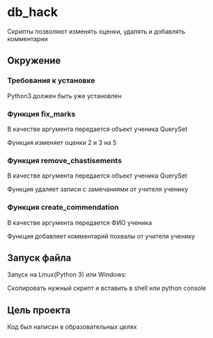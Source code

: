 # db_hack

Скрипты позволяют изменять оценки, удалять и добавлять комментарии

## Окружение

### Требования к установке

Python3 должен быть уже установлен

### Функция fix_marks

В качестве аргумента передается объект ученика QuerySet

Функция изменяет оценки 2 и 3 на 5

### Функция remove_chastisements

В качестве аргумента передается объект ученика QuerySet

Функция удаляет записи с замечаниями от учителя ученику

### Функция create_commendation

В качестве аргумента передается ФИО ученика

Функция добавляет комментарий похвалы от учителя ученику

## Запуск файла

Запуск на Linux(Python 3) или Windows:

Скопировать нужный скрипт и вставить в shell или python console

## Цель проекта

Код был написан в образовательных целях
